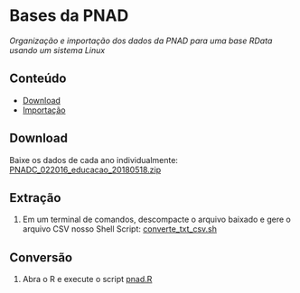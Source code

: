 Bases da PNAD
========

_Organização e importação dos dados da PNAD para uma base RData usando um sistema Linux_

## Conteúdo

- [Download](#download)
- [Importação](#extracao)

## Download

Baixe os dados de cada ano individualmente: <a href="ftp://ftp.ibge.gov.br/Trabalho_e_Rendimento/Pesquisa_Nacional_por_Amostra_de_Domicilios_continua/Trimestral/Microdados/2016/Suplementos/Dados/PNADC_022016_educacao_20180518.zip" target="_blank">PNADC_022016_educacao_20180518.zip</a>

## Extração

1. Em um terminal de comandos, descompacte o arquivo baixado e gere o arquivo CSV nosso Shell Script: <a href="https://github.com/professorvirtual/educadata/blob/master/bases/pnad/2016/converte_txt_csv.sh" target="_blank">converte_txt_csv.sh</a>

## Conversão

1. Abra o R e execute o script <a href="https://github.com/professorvirtual/educadata/blob/master/bases/pnad/pnad.R" target="_blank">pnad.R</a>

